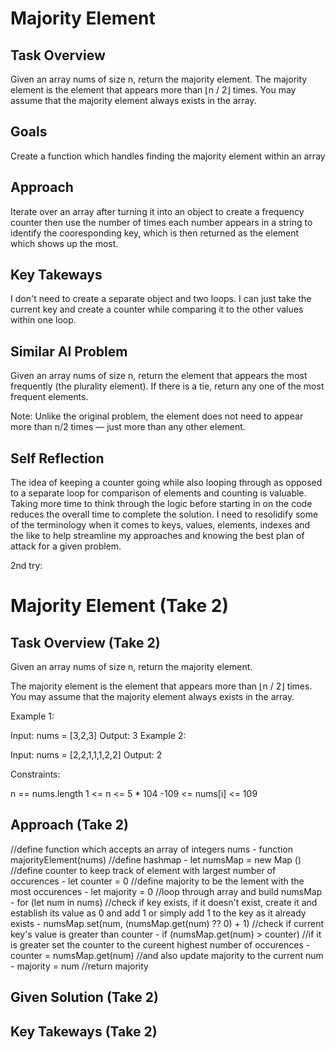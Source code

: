 # Majority Element

## Task Overview
Given an array nums of size n, return the majority element.
The majority element is the element that appears more than ⌊n / 2⌋ times. You may assume that the majority element always exists in the array.

## Goals
Create a function which handles finding the majority element within an array

## Approach
Iterate over an array after turning it into an object to create a frequency counter then use the number of times each number appears in a string to identify the cooresponding key, which is then returned as the element which shows up the most.

## Key Takeways
I don't need to create a separate object and two loops. I can just take the current key and create a counter while comparing it to the other values within one loop.

## Similar AI Problem
Given an array nums of size n, return the element that appears the most frequently (the plurality element). If there is a tie, return any one of the most frequent elements.

Note: Unlike the original problem, the element does not need to appear more than n/2 times — just more than any other element.

## Self Reflection
The idea of keeping a counter going while also looping through as opposed to a separate loop for comparison of elements and counting is valuable.
Taking more time to think through the logic before starting in on the code reduces the overall time to complete the solution.
I need to resolidify some of the terminology when it comes to keys, values, elements, indexes and the like to help streamline my approaches and knowing the best plan of attack for a given problem.

2nd try:

# Majority Element (Take 2)

## Task Overview (Take 2)

Given an array nums of size n, return the majority element.

The majority element is the element that appears more than ⌊n / 2⌋ times. You may assume that the majority element always exists in the array.

Example 1:

Input: nums = [3,2,3]
Output: 3
Example 2:

Input: nums = [2,2,1,1,1,2,2]
Output: 2
 

Constraints:

n == nums.length
1 <= n <= 5 * 104
-109 <= nums[i] <= 109

## Approach (Take 2)

//define function which accepts an array of integers nums - function majorityElement(nums)
    //define hashmap - let numsMap = new Map ()
    //define counter to keep track of element with largest number of occurences - let counter = 0
    //define majority to be the lement with the most occurences - let majority = 0
    //loop through array and build numsMap - for (let num in nums)
        //check if key exists, if it doesn't exist, create it and establish its value as 0 and add 1 or simply add 1 to the key as it already exists - numsMap.set(num, (numsMap.get(num) ?? 0) + 1)
        //check if current key's value is greater than counter - if (numsMap.get(num) > counter)
            //if it is greater set the counter to the cureent highest number of occurences - counter = numsMap.get(num)
            //and also update majority to the current num - majority = num
    //return majority
    


## Given Solution (Take 2)

## Key Takeways (Take 2)

